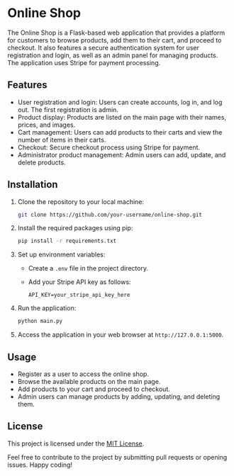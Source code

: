 # Online Shop

The Online Shop is a Flask-based web application that provides a platform for customers to browse products, add them to their cart, and proceed to checkout. It also features a secure authentication system for user registration and login, as well as an admin panel for managing products. The application uses Stripe for payment processing.

## Features

- User registration and login: Users can create accounts, log in, and log out. The first registration is admin.
- Product display: Products are listed on the main page with their names, prices, and images.
- Cart management: Users can add products to their carts and view the number of items in their carts.
- Checkout: Secure checkout process using Stripe for payment.
- Administrator product management: Admin users can add, update, and delete products.

## Installation

1. Clone the repository to your local machine:

   ```bash
   git clone https://github.com/your-username/online-shop.git
   ```

2. Install the required packages using pip:

   ```bash
   pip install -r requirements.txt
   ```

3. Set up environment variables:

   - Create a `.env` file in the project directory.
   - Add your Stripe API key as follows:

     ```
     API_KEY=your_stripe_api_key_here
     ```

4. Run the application:

   ```bash
   python main.py
   ```

5. Access the application in your web browser at `http://127.0.0.1:5000`.

## Usage

- Register as a user to access the online shop.
- Browse the available products on the main page.
- Add products to your cart and proceed to checkout.
- Admin users can manage products by adding, updating, and deleting them.

## License

This project is licensed under the [MIT License](LICENSE).

Feel free to contribute to the project by submitting pull requests or opening issues. Happy coding!

